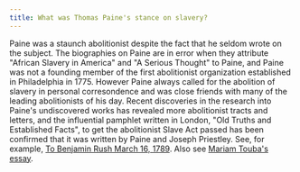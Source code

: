 ```yaml
---
title: What was Thomas Paine's stance on slavery?
---
```


Paine was a staunch abolitionist despite the fact that he seldom wrote
on the subject. The biographies on Paine are in error when they
attribute "African Slavery in America" and "A Serious Thought" to
Paine, and Paine was not a founding member of the first abolitionist
organization established in Philadelphia in 1775. However Paine always
called for the abolition of slavery in personal corresondence and was
close friends with many of the leading abolitionists of his day. Recent discoveries in the research into Paine's undiscovered works has revealed more abolitionist tracts and letters, and the influential pamphlet written in London, "Old Truths and Established Facts", to get the abolitionist Slave Act passed has been confirmed that it was written by Paine and Joseph Priestley. See,
for example, <a
href="/letters/other/to-anonymous-march-16-1790.html">To Benjamin Rush
March 16, 1789</a>. Also see <a
href="/pages/resources/touba-paine-antislavery.html">Mariam Touba's essay</a>.
